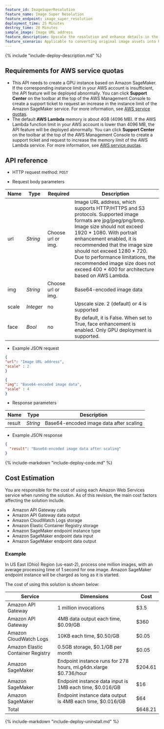 ```yaml
---
feature_id: ImageSuperResolution
feature_name: Image Super Resolution
feature_endpoint: image_super_resolution
deployment_time: 25 Minutes
destroy_time: 20 Minutes
sample_image: Image URL address
feature_description: Upscale the resolution and enhance details in the images.
feature_scenario: Applicable to converting original image assets into high resolution images.
---
```


{%
  include "include-deploy-description.md"
%}

## Requirements for AWS service quotas

- This API needs to create a GPU instance based on Amazon SageMaker. If the corresponding instance limit in your AWS account is insufficient, the API feature will be deployed abnormally. You can click **Support Center** on the toolbar at the top of the AWS Management Console to create a support ticket to request an increase in the instance limit of the Amazon SageMaker service. For more information, see [AWS service quotas](https://docs.aws.amazon.com/general/latest/gr/aws_service_limits.html).
- The default **AWS Lambda** memory is about 4GB (4096 MB). If the AWS Lambda function limit in your AWS account is lower than 4096 MB, the API feature will be deployed abnormally. You can click **Support Center** on the toolbar at the top of the AWS Management Console to create a support ticket and request to increase the memory limit of the AWS Lambda service. For more information, see [AWS service quotas](https://docs.aws.amazon.com/general/latest/gr/aws_service_limits.html).


## API reference

- HTTP request method: `POST`

- Request body parameters

| **Name**  | **Type**  | **Required** |  **Description**  |
|----------|-----------|------------|------------|
| url | *String* |Choose url or img.|Image URL address, which supports HTTP/HTTPS and S3 protocols. Supported image formats are jpg/jpeg/png/bmp. Image size should not exceed 1920 * 1080. With portrait enhancement enabled, it is recommended that the image size should not exceed 1280 * 720. Due to performance limitations, the recommended image size does not exceed 400 * 400 for architecture based on AWS Lambda.|
| img | *String* |Choose url or img.|Base64-encoded image data|
|scale     |*Integer*    |no|Upscale size. 2 (default) or 4 is supported|
|face      |*Bool*       |no|By default, it is False. When set to True, face enhancement is enabled. Only GPU deployment is supported.|

- Example JSON request

``` json
{
"url": "Image URL address",
"scale" : 2
}
```

``` json
{
"img": "Base64-encoded image data",
"scale" : 4
}
```

- Response parameters

| **Name** | **Type** | **Description**  |
|----------|-----------|------------|
|result    |*String*   |Base64-encoded image data after scaling|

- Example JSON response

``` json
{
  "result": "Base64-encoded image data after scaling"
}
```

{%
  include-markdown "include-deploy-code.md"
%}

## Cost Estimation 

You are responsible for the cost of using each Amazon Web Services service when running the solution. As of this revision, the main cost factors affecting the solution include.

- Amazon API Gateway calls
- Amazon API Gateway data output
- Amazon CloudWatch Logs storage
- Amazon Elastic Container Registry storage
- Amazon SageMaker endpoint instance type
- Amazon SageMaker endpoint data input
- Amazon SageMaker endpoint data output

### Example

In US East (Ohio) Region (us-east-2), process one million images, with an average processing time of 1 second for one image. Amazon SageMaker endpoint instance will be charged as long as it is started.

The cost of using this solution is shown below:

| Service                                 | Dimensions                                 | Cost      |
|-------------------------------------|------------------------------------|---------|
| Amazon API Gateway                | 1 million invocations                                | $3.5    |
| Amazon API Gateway              | 4MB data output each time, $0.09/GB                 | $360    |
| Amazon CloudWatch Logs              | 10KB each time, $0.50/GB                    | $0.05   |
| Amazon Elastic Container Registry | 0.5GB storage, $0.1/GB per month                    | $0.05   |
| Amazon SageMaker           | Endpoint instance runs for 278 hours, ml.g4dn.xlarge $0.736/hour | $204.61  |
| Amazon SageMaker          | Endpoint instance data input is 1MB each time, $0.016/GB                 | $16     |
| Amazon SageMaker         | Endpoint instance data output is 4MB each time, $0.016/GB                 | $64     |
| Total                                  |   | $648.21 |


{%
  include-markdown "include-deploy-uninstall.md"
%}
